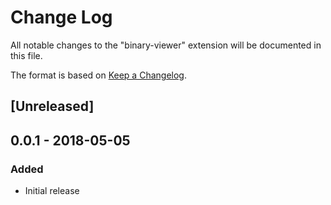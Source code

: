 # Change Log
All notable changes to the "binary-viewer" extension will be documented in this file.

The format is based on [Keep a Changelog](http://keepachangelog.com/en/1.0.0/).

## [Unreleased]

## 0.0.1 - 2018-05-05
### Added
- Initial release